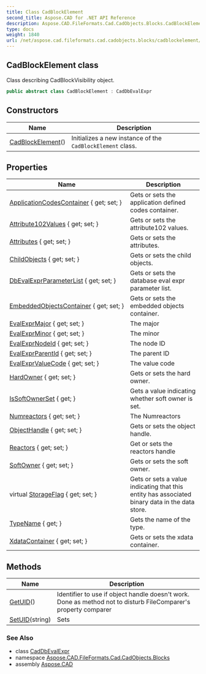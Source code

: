 ```yaml
---
title: Class CadBlockElement
second_title: Aspose.CAD for .NET API Reference
description: Aspose.CAD.FileFormats.Cad.CadObjects.Blocks.CadBlockElement class. Class describing CadBlockVisibility object
type: docs
weight: 1840
url: /net/aspose.cad.fileformats.cad.cadobjects.blocks/cadblockelement/
---
```

## CadBlockElement class

Class describing CadBlockVisibility object.

```csharp
public abstract class CadBlockElement : CadDbEvalExpr
```

## Constructors

| Name | Description |
| --- | --- |
| [CadBlockElement](cadblockelement/)() | Initializes a new instance of the `CadBlockElement` class. |

## Properties

| Name | Description |
| --- | --- |
| [ApplicationCodesContainer](../../aspose.cad.fileformats.cad.cadobjects/cadobjectbase/applicationcodescontainer/) { get; set; } | Gets or sets the application defined codes container. |
| [Attribute102Values](../../aspose.cad.fileformats.cad.cadobjects/cadobjectbase/attribute102values/) { get; set; } | Gets or sets the attribute102 values. |
| [Attributes](../../aspose.cad.fileformats.cad.cadobjects/cadobjectbase/attributes/) { get; set; } | Gets or sets the attributes. |
| [ChildObjects](../../aspose.cad.fileformats.cad.cadobjects/cadbaseobject/childobjects/) { get; set; } | Gets or sets the child objects. |
| [DbEvalExprParameterList](../../aspose.cad.fileformats.cad.cadobjects/caddbevalexpr/dbevalexprparameterlist/) { get; set; } | Gets or sets the database eval expr parameter list. |
| [EmbeddedObjectsContainer](../../aspose.cad.fileformats.cad.cadobjects/cadobjectbase/embeddedobjectscontainer/) { get; set; } | Gets or sets the embedded objects container. |
| [EvalExprMajor](../../aspose.cad.fileformats.cad.cadobjects/caddbevalexpr/evalexprmajor/) { get; set; } | The major |
| [EvalExprMinor](../../aspose.cad.fileformats.cad.cadobjects/caddbevalexpr/evalexprminor/) { get; set; } | The minor |
| [EvalExprNodeId](../../aspose.cad.fileformats.cad.cadobjects/caddbevalexpr/evalexprnodeid/) { get; set; } | The node ID |
| [EvalExprParentId](../../aspose.cad.fileformats.cad.cadobjects/caddbevalexpr/evalexprparentid/) { get; set; } | The parent ID |
| [EvalExprValueCode](../../aspose.cad.fileformats.cad.cadobjects/caddbevalexpr/evalexprvaluecode/) { get; set; } | The value code |
| [HardOwner](../../aspose.cad.fileformats.cad.cadobjects/cadownedobjectbase/hardowner/) { get; set; } | Gets or sets the hard owner. |
| [IsSoftOwnerSet](../../aspose.cad.fileformats.cad.cadobjects/cadownedobjectbase/issoftownerset/) { get; } | Gets a value indicating whether soft owner is set. |
| [Numreactors](../../aspose.cad.fileformats.cad.cadobjects/cadownedobjectbase/numreactors/) { get; set; } | The Numreactors |
| [ObjectHandle](../../aspose.cad.fileformats.cad.cadobjects/cadobjectbase/objecthandle/) { get; set; } | Gets or sets the object handle. |
| [Reactors](../../aspose.cad.fileformats.cad.cadobjects/cadownedobjectbase/reactors/) { get; set; } | Get or sets the reactors handle |
| [SoftOwner](../../aspose.cad.fileformats.cad.cadobjects/cadownedobjectbase/softowner/) { get; set; } | Gets or sets the soft owner. |
| virtual [StorageFlag](../../aspose.cad.fileformats.cad.cadobjects/cadownedobjectbase/storageflag/) { get; set; } | Gets or sets a value indicating that this entity has associated binary data in the data store. |
| [TypeName](../../aspose.cad.fileformats.cad.cadobjects/cadbaseobject/typename/) { get; } | Gets the name of the type. |
| [XdataContainer](../../aspose.cad.fileformats.cad.cadobjects/cadobjectbase/xdatacontainer/) { get; set; } | Gets or sets the xdata container. |

## Methods

| Name | Description |
| --- | --- |
| [GetUID](../../aspose.cad.fileformats.cad.cadobjects/cadobjectbase/getuid/)() | Identifier to use if object handle doesn't work. Done as method not to disturb FileComparer's property comparer |
| [SetUID](../../aspose.cad.fileformats.cad.cadobjects/cadobjectbase/setuid/)(string) | Sets |

### See Also

* class [CadDbEvalExpr](../../aspose.cad.fileformats.cad.cadobjects/caddbevalexpr/)
* namespace [Aspose.CAD.FileFormats.Cad.CadObjects.Blocks](../../aspose.cad.fileformats.cad.cadobjects.blocks/)
* assembly [Aspose.CAD](../../)


